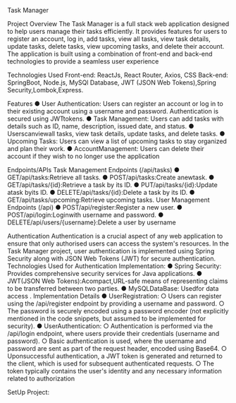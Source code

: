 Task Manager

 Project Overview
 The Task Manager is a full stack web application designed to help users manage
 their tasks efficiently. It provides features for users to register an account, log in, add
 tasks, view all tasks, view task details, update tasks, delete tasks, view upcoming
 tasks, and delete their account. The application is built using a combination of
 front-end and back-end technologies to provide a seamless user experience

 Technologies Used
 Front-end:  ReactJs, React Router, Axios, CSS
 Back-end: SpringBoot, Node.js, MySQl Database, JWT (JSON Web Tokens),Spring Security,Lombok,Express.

 Features
 ● User Authentication: Users can register an account or log in to their existing
 account using a username and password. Authentication is secured using
 JWTtokens.
 ● Task Management: Users can add tasks with details such as ID, name,
 description, issued date, and status.
 ● Userscanviewall tasks, view task details, update tasks, and delete tasks.
 ● Upcoming Tasks: Users can view a list of upcoming tasks to stay organized
 and plan their work.
 ● AccountManagement: Users can delete their account if they wish to no longer
 use the application

 Endpoints/APIs
 Task Management Endpoints (/api/tasks)
 ● GET/api/tasks:Retrieve all tasks.
 ● POST/api/tasks:Create anewtask.
 ● GET/api/tasks/{id}:Retrieve a task by its ID.
 ● PUT/api/tasks/{id}:Update atask byits ID.
 ● DELETE/api/tasks/{id}:Delete a task by its ID.
 ● GET/api/tasks/upcoming:Retrieve upcoming tasks.
 User Management Endpoints (/api)
 ● POST/api/register:Register a new user.
 ● POST/api/login:Loginwith username and password.
 ● DELETE/api/users/{username}:Delete a user by username


 Authentication
 Authentication is a crucial aspect of any web application to ensure that only
 authorised users can access the system's resources. In the Task Manager project,
 user authentication is implemented using Spring Security along with JSON Web
 Tokens (JWT) for secure authentication.
 Technologies Used for Authentication Implementation:
 ● Spring Security: Provides comprehensive security services for Java
 applications.
 ● JWT(JSON Web Tokens):Acompact,URL-safe means of representing claims
 to be transferred between two parties.
 ● MySQLDataBase: Usedfor data access .
 Implementation Details
 ● UserRegistration:
 ○ Users can register using the /api/register endpoint by providing a
 username and password.
 ○ The password is securely encoded using a password encoder (not
 explicitly mentioned in the code snippets, but assumed to be
 implemented for security).
 ● UserAuthentication:
 ○ Authentication is performed via the /api/login endpoint, where
 users provide their credentials (username and password).
 ○ Basic authentication is used, where the username and password are
 sent as part of the request header, encoded using Base64.
 ○ Uponsuccessful authentication, a JWT token is generated and returned
 to the client, which is used for subsequent authenticated requests.
 ○ The token typically contains the user's identity and any necessary
 information related to authorization


 SetUp Project:


 
 
